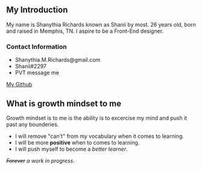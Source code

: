 
 <h2> My Introduction </h2>
  
  My name is Shanythia Richards known as Shanii by most. 26 years old, born and raised in Memphis, TN. I aspire to be a Front-End designer.
  
  <h3> Contact Information </h3>
  
  <ul>
    <li> Shanythia.M.Richards@gmail.com </li>
    <li> Shanii#2297 </li>
    <li> PVT message me </li>
  </ul>
  
  [My Github](https://github.com/ShaniiB)


<h2> What is growth mindset to me </h2>

Growth mindset is to me is the ability is to excercise my mind and push it past any bounderies. 

  <ul>
    <li>I will remove "can't" from my vocabulary when it comes to learning.</li>
    <li>I will be more <b>positive</b> when to comes to learning.</li>
  <li>I will push myself to become a <i> better learner</i>. </li>
  </ul>

<i><strike>Forever</strike> a work in progress</i>.
  
   
